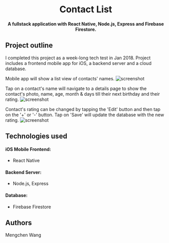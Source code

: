 
<h1 align="center">
  Contact List
</h1>
<h4 align="center">
A fullstack application with React Native, Node.js, Express and Firebase Firestore.
</h4>

Project outline
----
I completed this project as a week-long tech test in Jan 2018. Project includes a frontend mobile app for iOS, a backend server and a cloud database.

Mobile app will show a list view of contacts' names.
![screenshot](images/list_view.png)

Tap on a contact's name will navigate to a details page to show the contact's photo, name, age, month & days till their next birthday and their rating.
![screenshot](images/details.png)

Contact's rating can be changed by tapping the 'Edit' button and then tap on the '+' or '-' button. Tap on 'Save' will update the database with the new rating.
![screenshot](images/rating.png)

Technologies used
----
#### iOS Mobile Frontend:
- React Native
#### Backend Server:
- Node.js, Express
#### Database:
- Firebase Firestore

Authors
----
Mengchen Wang
